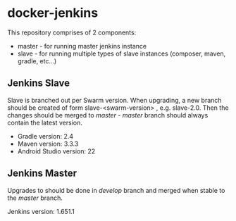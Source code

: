 # docker-jenkins

This repository comprises of 2 components:
* master - for running master jenkins instance
* slave - for running multiple types of slave instances (composer, maven, gradle, etc...)

## Jenkins Slave 

Slave is branched out per Swarm version.
When upgrading, a new branch should be created of form slave-&lt;swarm-version&gt; , e.g. slave-2.0.
Then the changes should be merged to _master_ - _master_ branch should always contain the latest version.

* Gradle version: 2.4
* Maven version: 3.3.3
* Android Studio version: 22

## Jenkins Master 

Upgrades to should be done in _develop_ branch and merged when stable to the _master_ branch.

Jenkins version: 1.651.1

